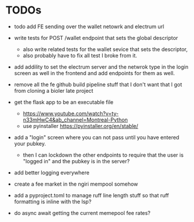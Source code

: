 # TODOs
- todo add FE sending over the wallet netowrk and electrum url
- write tests for POST /wallet endpoint that sets the global descriptor
    - also write related tests for the wallet sevice that sets the descriptor,
    - also probably have to fix all test I broke from it.
- add addility to set the electrum server and the netwrok type in the login screen as well in the frontend and add endpoints for them as well.
- remove all the fe github build pipeline stuff that I don't want that I got from cloning a bioler late project

- get the flask app to be an executable file
    - https://www.youtube.com/watch?v=ty-n33mHwC4&ab_channel=Montreal-Python
    - use pyinstaller https://pyinstaller.org/en/stable/

- add a "login" screen where you can not pass until you have entered your pubkey.
    - then I can lockdown the other endpoints to require that the user is "logged in" and the pubkey is in the server?
- add better logging everywhere
- create a fee market in the ngiri mempool somehow
- add a pyproject.toml to manage ruff line length stuff so that ruff formatting is inline with the lsp?
- do async await getting the current memepool fee rates?

